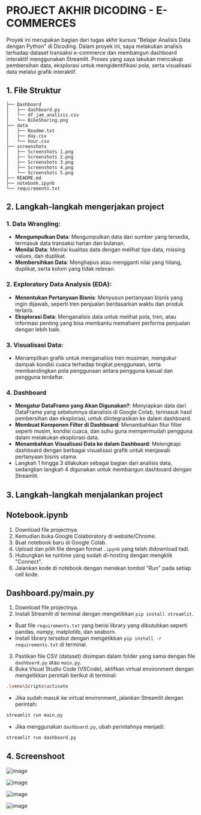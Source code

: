 # PROJECT AKHIR DICODING - E-COMMERCES

Proyek ini merupakan bagian dari tugas akhir kursus "Belajar Analisis Data dengan Python" di Dicoding. Dalam proyek ini, saya melakukan analisis terhadap dataset transaksi e-commerce dan membangun dashboard interaktif menggunakan Streamlit. Proses yang saya lakukan mencakup pembersihan data, eksplorasi untuk mengidentifikasi pola, serta visualisasi data melalui grafik interaktif. 
## 1. File Struktur
   ```plaintext
├── Dashboard
│   ├── dashboard.py
│   └── df_jam_analisis.csv
│   └── BikeSharing.png
├── data
│   ├── Readme.txt
│   ├── day.csv
│   └── hour.csv
├── screenshots
│   ├── Screenshots 1.png
│   ├── Screenshots 2.png
│   ├── Screenshots 3.png
│   ├── Screenshots 4.png
│   └── Screenshots 5.png
├── README.md
├── notebook.ipynb
└── requirements.txt
  ```

## 2. Langkah-langkah mengerjakan project

### 1. Data Wrangling:

- **Mengumpulkan Data**: Mengumpulkan data dari sumber yang tersedia, termasuk data transaksi harian dan bulanan.
- **Menilai Data**: Menilai kualitas data dengan melihat tipe data, missing values, dan duplikat.
- **Membersihkan Data**: Menghapus atau mengganti nilai yang hilang, duplikat, serta kolom yang tidak relevan.

### 2. Exploratory Data Analysis (EDA):

- **Menentukan Pertanyaan Bisnis**: Menyusun pertanyaan bisnis yang ingin dijawab, seperti tren penjualan berdasarkan waktu dan produk terlaris.
- **Eksplorasi Data**: Menganalisis data untuk melihat pola, tren, atau informasi penting yang bisa membantu memahami performa penjualan dengan lebih baik.

### 3. Visualisasi Data:

- Menampilkan grafik untuk menganalisis tren musiman, mengukur dampak kondisi cuaca terhadap tingkat penggunaan, serta membandingkan pola penggunaan antara pengguna kasual dan pengguna terdaftar.

### 4. Dashboard

- **Mengatur DataFrame yang Akan Digunakan?**: Menyiapkan data dari DataFrame yang sebelumnya dianalisis di Google Colab, termasuk hasil pembersihan dan eksplorasi, untuk diintegrasikan ke dalam dashboard.
- **Membuat Komponen Filter di Dashboard**: Menambahkan fitur filter seperti musim, kondisi cuaca, dan suhu guna mempermudah pengguna dalam melakukan eksplorasi data.
- **Menambahkan Visualisasi Data ke dalam Dashboard**: Melengkapi dashboard dengan berbagai visualisasi grafik untuk menjawab pertanyaan bisnis utama.
- Langkah 1 hingga 3 dilakukan sebagai bagian dari analisis data, sedangkan langkah 4 digunakan untuk membangun dashboard dengan Streamlit.

## 3. Langkah-langkah menjalankan project

## Notebook.ipynb

1. Download file projectnya.
2. Kemudian buka Google Colaboratory di website/Chrome.
3. Buat notebook baru di Google Colab.
4. Upload dan pilih file dengan format `.ipynb` yang telah didownload tadi.
5. Hubungkan ke runtime yang sudah di-hosting dengan mengklik "Connect".
6. Jalankan kode di notebook dengan menekan tombol "Run" pada setiap cell kode.

## Dashboard.py/main.py

1. Download file projectnya.
2. Install Streamlit di terminal dengan mengetikkan `pip install streamlit`.

 - Buat file `requirements.txt` yang berisi library yang dibutuhkan seperti pandas, numpy, matplotlib, dan seaborn.
 - Install library tersebut dengan mengetikkan `pip install -r requirements.txt` di terminal.

3. Pastikan file CSV (dataset) disimpan dalam folder yang sama dengan file `dashboard.py` atau `main.py`.
4. Buka Visual Studio Code (VSCode), aktifkan virtual environment dengan mengetikkan perintah berikut di terminal:

 ```bash
 .\venv\Scripts\activate
 ```

  - Jika sudah masuk ke virtual environment, jalankan Streamlit dengan perintah:

```bash
streamlit run main.py
```

  - Jika menggunakan `dashboard.py`, ubah perintahnya menjadi:

   ```bash
   streamlit run dashboard.py
   ```

## 4. Screenshoot
![image](https://github.com/user-attachments/assets/6b1f9a6a-98ec-42b9-99bc-e4e284954743)

![image](https://github.com/user-attachments/assets/8fd366c5-73fb-4a44-b686-f97797683289)

![image](https://github.com/user-attachments/assets/b64eb10b-dbf3-4e73-a314-7e01c151f121)

![image](https://github.com/user-attachments/assets/0e6f9a89-43e8-4979-a565-1b8da6477d71)


